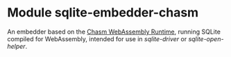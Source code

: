 # Module sqlite-embedder-chasm

An embedder based on the [Chasm WebAssembly Runtime], running SQLite compiled for WebAssembly, intended for use in *sqlite-driver* or *sqlite-open-helper*.

[Chasm WebAssembly Runtime]: https://github.com/CharlieTap/chasm
